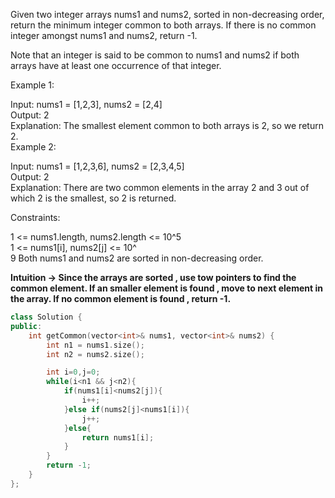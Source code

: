 Given two integer arrays nums1 and nums2, sorted in non-decreasing order, return the minimum integer common to both arrays. If there is no common integer amongst nums1 and nums2, return -1.<br>

Note that an integer is said to be common to nums1 and nums2 if both arrays have at least one occurrence of that integer.<br>

Example 1:<br>

Input: nums1 = [1,2,3], nums2 = [2,4]<br>
Output: 2<br>
Explanation: The smallest element common to both arrays is 2, so we return 2.<br>
Example 2:<br>

Input: nums1 = [1,2,3,6], nums2 = [2,3,4,5]<br>
Output: 2<br>
Explanation: There are two common elements in the array 2 and 3 out of which 2 is the smallest, so 2 is returned.<br>
 

Constraints:<br>

1 <= nums1.length, nums2.length <= 10^5<br>
1 <= nums1[i], nums2[j] <= 10^<br>9
Both nums1 and nums2 are sorted in non-decreasing order.<br>

__Intuition -> Since the arrays are sorted , use tow pointers to find the common element. If an smaller element is found , move to next element in the array. If no common element is found , return -1.__

```C++
class Solution {
public:
    int getCommon(vector<int>& nums1, vector<int>& nums2) {
        int n1 = nums1.size();
        int n2 = nums2.size();

        int i=0,j=0;
        while(i<n1 && j<n2){
            if(nums1[i]<nums2[j]){
                i++;
            }else if(nums2[j]<nums1[i]){
                j++;
            }else{
                return nums1[i];
            }
        }
        return -1;
    }
};
```
